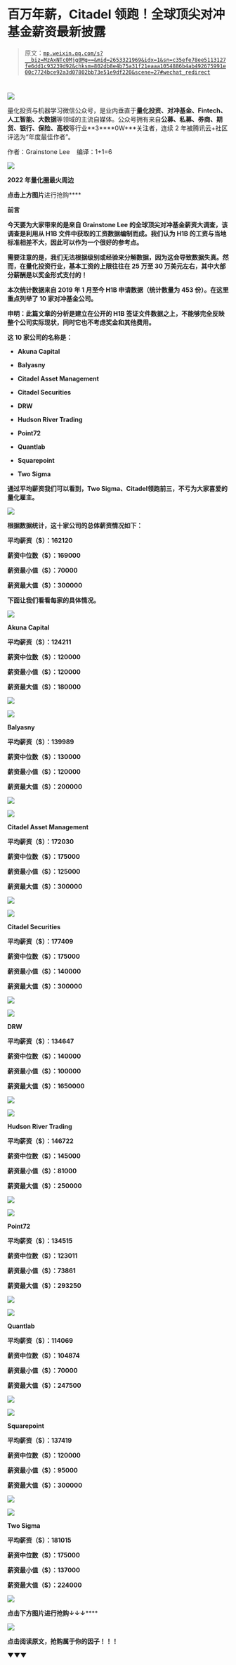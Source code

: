# 百万年薪，Citadel 领跑！全球顶尖对冲基金薪资最新披露

> 原文：[`mp.weixin.qq.com/s?__biz=MzAxNTc0Mjg0Mg==&mid=2653321969&idx=1&sn=c35efe78ee5113127fe6dd1c93239d92&chksm=802db8e4b75a31f21eaaa1054886b4ab492675991e00c7724bce92a3d07802bb73e51e9df220&scene=27#wechat_redirect`](http://mp.weixin.qq.com/s?__biz=MzAxNTc0Mjg0Mg==&mid=2653321969&idx=1&sn=c35efe78ee5113127fe6dd1c93239d92&chksm=802db8e4b75a31f21eaaa1054886b4ab492675991e00c7724bce92a3d07802bb73e51e9df220&scene=27#wechat_redirect)

# 

![](img/817c601fc026ccfe2ee840069c1e016b.png)

量化投资与机器学习微信公众号，是业内垂直于**量化投资、对冲基金、Fintech、人工智能、大数据**等领域的主流自媒体。公众号拥有来自**公募、私募、券商、期货、银行、保险、高校**等行业**3****0W+**关注者，连续 2 年被腾讯云+社区评选为“年度最佳作者”。

作者：Grainstone Lee    编译：1+1=6

![](http://mp.weixin.qq.com/s?__biz=MzAxNTc0Mjg0Mg==&mid=2653321796&idx=1&sn=84f3845ae9a5109988e01f5188e6f0cf&chksm=802db851b75a3147b7d86f2d18171215f71fb490b2d9d585348a805c7a796ee8b0a1923ba3aa&scene=21#wechat_redirect)

**2022 年量化圈最火周边**

****点击上方图片****进行抢购****

****前言****

**今天要为大家带来的是来自 Grainstone Lee 的全球顶尖对冲基金薪资大调查，该调查是利用从 H1B 文件中获取的工资数据编制而成。我们认为 H1B 的工资与当地标准相差不大，因此可以作为一个很好的参考点。**

**需要注意的是，我们无法根据级别或经验来分解数据，因为这会导致数据失真。然而，**在量化投资行业，基本工资的上限往往在 25 万至 30 万美元左右，其中大部分薪酬是以奖金形式支付的！****

**本次统计数据来自 2019 年 1 月至今 H1B 申请数据（统计数量为 453 份）。在这里重点列举了 10 家对冲基金公司。**

**申明：此篇文章的分析是建立在公开的 H1B 签证文件数据之上，不能够完全反映整个公司实际现状，同时它也不考虑奖金和其他费用。**

**这 10 家公司的名称是：**

*   ****Akuna Capital****

*   ****Balyasny****

*   ****Citadel Asset Management****

*   ****Citadel Securities****

*   ****DRW****

*   ****Hudson River Trading****

*   ****Point72****

*   ****Quantlab****

*   ****Squarepoint****

*   ****Two Sigma****

**通过平均薪资我们可以看到，**Two Sigma、Citadel**领跑前三，不亏为大家喜爱的量化雇主。**

**![](img/d2f8d462d4747b61b95eb0673dbb1d55.png)**

**根据数据统计，这十家公司的总体薪资情况如下：**

**平均薪资（$）：**162120****

****薪资中位数（$）：**169000****** 

**薪资最小值（$）：**70000****

**薪资最大值（$）：**300000****

**下面让我们看看每家的具体情况。** 

**![](img/e203fb8a00bf0ffef9045985ecd77893.png)**

****Akuna Capital****

**平均薪资（$）：**124211****

****薪资中位数（$）：**120000******

****薪资最小值（$）：**120000******

****薪资最大值（$）：**180000******

****![](img/756bd90bd073d62ce6bd4c069ff2107f.png)****

****![](img/ca1d84ff6403d8129f060d4a9b0138a9.png)****

******Balyasny****** 

****平均薪资（$）：**139989******

******薪资中位数（$）：**130000******** 

****薪资最小值（$）：**120000******

****薪资最大值（$）：**200000******

****![](img/fcb45dbd3445867a6bb8c57483e19a54.png)****

****![](img/108dd1593ddf890f5684b3996d745891.png)****

******Citadel Asset Management******

****平均薪资（$）：**172030******

******薪资中位数（$）：**175000******** 

****薪资最小值（$）：**125000******

****薪资最大值（$）：**300000******

****![](img/eda5a6481dd5f81ab502c9fc7d549c15.png)****

****![](img/217e1eb6d5beb2d4ce31cfaa8725df4e.png)****

******Citadel Securities******

****平均薪资（$）：**177409******

******薪资中位数（$）：**175000******** 

****薪资最小值（$）：**140000******

****薪资最大值（$）：**300000******

****![](img/2339747db57fb5ea6c746a7c1caa9447.png)****

****![](img/62c924f77b1df7b85d3c94a69777cc7f.png)****

******DRW******

****平均薪资（$）：**134647******

******薪资中位数（$）：**140000******** 

****薪资最小值（$）：**100000******

****薪资最大值（$）：**1650000******

****![](img/1842b4df03710e80eea668f36ddb3968.png)****

****![](img/380e707c5b1a13a2c33e608aaf58501a.png)****

******Hudson River Trading******

****平均薪资（$）：**146722******

******薪资中位数（$）：**145000******** 

****薪资最小值（$）：**81000******

****薪资最大值（$）：**250000******

****![](img/ac8903051a2ffe4b63a8db27bb40c746.png)****

****![](img/bbc20d54bf9e74a84f9a7c7ade0d65c2.png)****

******Point72******

****平均薪资（$）：**134515******

******薪资中位数（$）：**123011******** 

****薪资最小值（$）：**73861******

****薪资最大值（$）：**293250******

****![](img/7b4a160363f8fd1bfa2750f134791b84.png)****

****![](img/481a5008883d334744acdf13bb96567b.png)****

******Quantlab****** 

****平均薪资（$）：**114069******

******薪资中位数（$）：**104874******** 

****薪资最小值（$）：**70000******

****薪资最大值（$）：**247500******

****![](img/8baec8b40a48a9a01209ee7b34c2acb0.png)****

****![](img/3e4413066dedac2ff502ab983e141d03.png)****

******Squarepoint******

****平均薪资（$）：**137419******

******薪资中位数（$）：**120000******** 

****薪资最小值（$）：**95000******

****薪资最大值（$）：**300000******

****![](img/f73d95cedce05fd00226601b2043661b.png)****

****![](img/fd1d42d75704fbc9f8b6b0e84c01b12a.png)****

******Two Sigma******

****平均薪资（$）：**181015******

******薪资中位数（$）：**175000******** 

****薪资最小值（$）：**137000******

****薪资最大值（$）：**224000******

****![](img/116d96e68db01904cb797e5221bd1687.png)****

******点击下方图片****进行抢购↓↓↓******

****![](http://mp.weixin.qq.com/s?__biz=MzAxNTc0Mjg0Mg==&mid=2653321796&idx=1&sn=84f3845ae9a5109988e01f5188e6f0cf&chksm=802db851b75a3147b7d86f2d18171215f71fb490b2d9d585348a805c7a796ee8b0a1923ba3aa&scene=21#wechat_redirect)****

******点击阅读原文，抢购属于你的因子！！！******

****▼▼▼****